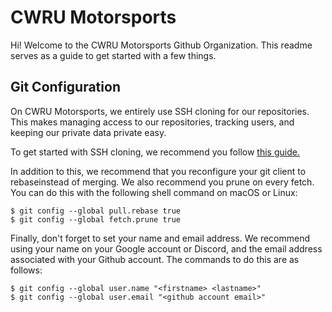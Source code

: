 # CWRU Motorsports

Hi! Welcome to the CWRU Motorsports Github Organization. This readme serves as a guide to get started with a few things.

## Git Configuration

On CWRU Motorsports, we entirely use SSH cloning for our repositories.
This makes managing access to our repositories, tracking users, and keeping our private data private easy.

To get started with SSH cloning, we recommend you follow [this guide.](https://docs.github.com/en/authentication/connecting-to-github-with-ssh)

In addition to this, we recommend that you reconfigure your git client to rebaseinstead of merging. We also recommend you prune on every fetch.
You can do this with the following shell command on macOS or Linux:

```console
$ git config --global pull.rebase true
$ git config --global fetch.prune true
```

Finally, don't forget to set your name and email address. We recommend using your name on your Google account or Discord, and the email address associated with your Github account.
The commands to do this are as follows:

```console
$ git config --global user.name "<firstname> <lastname>"
$ git config --global user.email "<github account email>"
```

